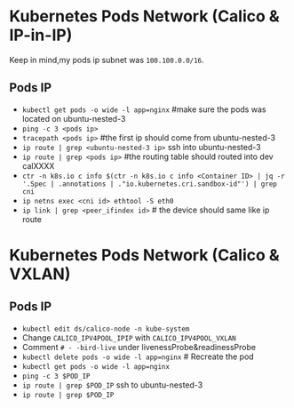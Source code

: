 # Kubernetes Pods Network (Calico & IP-in-IP)

Keep in mind,my pods ip subnet was `100.100.0.0/16`.

## Pods IP
- `kubectl get pods -o wide -l app=nginx` #make sure the pods was located on ubuntu-nested-3
- `ping -c 3 <pods ip>`
- `tracepath <pods ip>` #the first ip should come from ubuntu-nested-3 
- `ip route | grep <ubuntu-nested-3 ip>`
ssh into ubuntu-nested-3
- `ip route | grep <pods ip>` #the routing table should routed into dev calXXXX
- `ctr -n k8s.io c info $(ctr -n k8s.io c info <Container ID> | jq -r '.Spec | .annotations | ."io.kubernetes.cri.sandbox-id"') | grep cni`
- `ip netns exec <cni id> ethtool -S eth0`
- `ip link | grep <peer_ifindex id>` # the device should same like ip route

# Kubernetes Pods Network (Calico & VXLAN)

## Pods IP
- `kubectl edit ds/calico-node -n kube-system`
- Change `CALICO_IPV4POOL_IPIP` with `CALICO_IPV4POOL_VXLAN`
- Comment `# - -bird-live` under livenessProbe&readinessProbe
- `kubectl delete pods -o wide -l app=nginx` # Recreate the pod
- `kubectl get pods -o wide -l app=nginx`
- `ping -c 3 $POD_IP`
- `ip route | grep $POD_IP`
ssh to ubuntu-nested-3
- `ip route | grep $POD_IP`